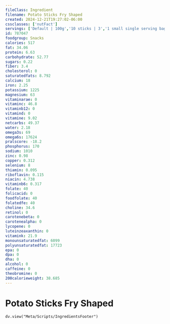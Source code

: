 ```yaml
---
fileClass: Ingredient
filename: Potato Sticks Fry Shaped
created: 2024-12-21T19:27:02-06:00
cssclasses: ['nutFact']
servings: ['Default | 100g','10 sticks | 3','1 small single serving bag | 28','1 medium single serving bag | 57','1 large single serving bag | 85','1 100 calorie package | 18','1 cup | 38']
id: 787047
foodgroup: Snacks
calories: 517
fat: 34.06
protein: 6.63
carbohydrate: 52.77
sugars: 0.22
fiber: 3.4
cholesterol: 0
saturatedfats: 8.792
calcium: 18
iron: 2.25
potassium: 1225
magnesium: 63
vitaminarae: 0
vitaminc: 46.8
vitaminb12: 0
vitamind: 0
vitamine: 9.02
netcarbs: 49.37
water: 2.18
omega3s: 69
omega6s: 17624
pralscore: -18.2
phosphorus: 170
sodium: 1010
zinc: 0.98
copper: 0.312
selenium: 8
thiamin: 0.095
riboflavin: 0.115
niacin: 4.738
vitaminb6: 0.317
folate: 40
folicacid: 0
foodfolate: 40
folatedfe: 40
choline: 34.6
retinol: 0
carotenebeta: 0
carotenealpha: 0
lycopene: 0
luteinzeaxanthin: 0
vitamink: 21.9
monounsaturatedfat: 6099
polyunsaturatedfat: 17723
epa: 0
dpa: 0
dha: 0
alcohol: 0
caffeine: 0
theobromine: 0
200calorieweight: 38.685
---
```


# Potato Sticks Fry Shaped

```dataviewjs
dv.view("Meta/Scripts/IngredientsFooter")
```